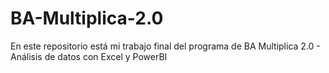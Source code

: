 # BA-Multiplica-2.0
En este repositorio está mi trabajo final del programa de BA Multiplica 2.0 - Análisis de datos con Excel y PowerBI
